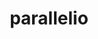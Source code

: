 ---
title: "parallelio"
layout: cache
categories: [package, v0.18.1]
meta: {"versions": ["2_5_4"], "compilers": ["gcc@=7.3.1"], "oss": ["amzn2"], "platforms": ["linux"], "targets": ["aarch64", "graviton2", "x86_64_v3", "x86_64_v4"], "stacks": ["aws-isc", "aws-isc-aarch64", "root"], "num_specs": 4, "num_specs_by_stack": {"aws-isc": 2, "root": 4, "aws-isc-aarch64": 2}}
spec_details: [{"hash": "clftzf4zz3tagdstt7cpwmb7lxjbdg7w", "compiler": "gcc@=7.3.1", "versions": ["2_5_4"], "os": "amzn2", "platform": "linux", "target": "x86_64_v3", "variants": ["build_type=RelWithDebInfo", "~ipo", "+pnetcdf", "~timing"], "stacks": ["aws-isc", "root"], "size": "-", "tarball": "https://binaries.spack.io/releases/v0.18.1/build_cache/linux-amzn2-x86_64_v3/gcc-7.3.1/parallelio-2_5_4/linux-amzn2-x86_64_v3-gcc-7.3.1-parallelio-2_5_4-clftzf4zz3tagdstt7cpwmb7lxjbdg7w.spack"}, {"hash": "wvrezyb3g3f4alewnbnmznyzgu4q7e7u", "compiler": "gcc@=7.3.1", "versions": ["2_5_4"], "os": "amzn2", "platform": "linux", "target": "graviton2", "variants": ["build_type=RelWithDebInfo", "~ipo", "+pnetcdf", "~timing"], "stacks": ["aws-isc-aarch64", "root"], "size": "-", "tarball": "https://binaries.spack.io/releases/v0.18.1/build_cache/linux-amzn2-graviton2/gcc-7.3.1/parallelio-2_5_4/linux-amzn2-graviton2-gcc-7.3.1-parallelio-2_5_4-wvrezyb3g3f4alewnbnmznyzgu4q7e7u.spack"}, {"hash": "2dl5j646k7sfajg4aox3ih2vaqdor4sd", "compiler": "gcc@=7.3.1", "versions": ["2_5_4"], "os": "amzn2", "platform": "linux", "target": "aarch64", "variants": ["build_type=RelWithDebInfo", "~ipo", "+pnetcdf", "~timing"], "stacks": ["aws-isc-aarch64", "root"], "size": "-", "tarball": "https://binaries.spack.io/releases/v0.18.1/build_cache/linux-amzn2-aarch64/gcc-7.3.1/parallelio-2_5_4/linux-amzn2-aarch64-gcc-7.3.1-parallelio-2_5_4-2dl5j646k7sfajg4aox3ih2vaqdor4sd.spack"}, {"hash": "ualaensesd2rutkubmvoqjqonctolu7i", "compiler": "gcc@=7.3.1", "versions": ["2_5_4"], "os": "amzn2", "platform": "linux", "target": "x86_64_v4", "variants": ["build_type=RelWithDebInfo", "~ipo", "+pnetcdf", "~timing"], "stacks": ["aws-isc", "root"], "size": "-", "tarball": "https://binaries.spack.io/releases/v0.18.1/build_cache/linux-amzn2-x86_64_v4/gcc-7.3.1/parallelio-2_5_4/linux-amzn2-x86_64_v4-gcc-7.3.1-parallelio-2_5_4-ualaensesd2rutkubmvoqjqonctolu7i.spack"}]
---